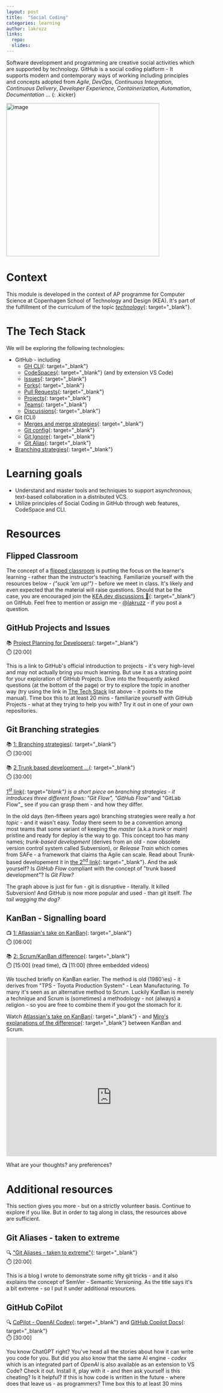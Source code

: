 ```yaml
---
layout: post
title:  "Social Coding"
categories: learning
author: lakruzz
links:
  repo:
  slides: 
---
```


Software development and programming are creative social activities which are supported by technology. GitHub is a social coding platform - It supports modern and contemporary ways of working including principles and concepts adopted from _Agile_, _DevOps_, _Continuous Integration_, _Continuous Delivery_, _Developer Experience_, _Containerization_, _Automation_, _Documentation_ ...
{: .kicker}

<img width="407" alt="image" src="/res/GitHub-logo.png">

# Context
This module is developed in the context of AP programme for Computer Science at Copenhagen School of Technology and Design (KEA). It's part of the fulfillment of the curriculum of the topic [_technology_](https://katalog.kea.dk/course/3050241/2022-2023){: target="_blank"}.

# The Tech Stack
We will be exploring the following technologies:

- GitHub - including 
  - [GH CLI](https://cli.github.com/manual/){: target="_blank"}
  - [CodeSpaces](https://docs.github.com/en/codespaces/overview){: target="_blank"} (and by extension VS Code)
  - [Issues](https://docs.github.com/en/issues/tracking-your-work-with-issues/about-issues){: target="_blank"}
  - [Forks](https://docs.github.com/en/get-started/quickstart/fork-a-repo){: target="_blank"}
  - [Pull Requests](https://docs.github.com/en/pull-requests/collaborating-with-pull-requests/proposing-changes-to-your-work-with-pull-requests/creating-a-pull-request){: target="_blank"}
  - [Projects](https://docs.github.com/en/issues/planning-and-tracking-with-projects/learning-about-projects/about-projects){: target="_blank"}
  - [Teams](https://docs.github.com/en/organizations/organizing-members-into-teams/about-teams){: target="_blank"}
  - [Discussions](https://docs.github.com/en/discussions/quickstart){: target="_blank"}
- Git (CLI)
  - [Merges and merge strategies](https://git-scm.com/docs/merge-strategies){: target="_blank"}
  - [Git config](https://git-scm.com/docs/git-config){: target="_blank"}
  - [Git Ignore](https://git-scm.com/docs/gitignore){: target="_blank"}
  - [Git Alias](https://git-scm.com/book/en/v2/Git-Basics-Git-Aliases){: target="_blank"}
- [Branching strategies](https://www.gitkraken.com/learn/git/best-practices/git-branch-strategy){: target="_blank"}
  
# Learning goals
- Understand and master tools and techniques to support asynchronous, text-based collaboration in a distributed VCS.
- Utilize principles of Social Coding in GitHub through web features, CodeSpace and CLI.

# Resources

## Flipped Classroom
The concept of a [flipped classroom](/posts/flipped-classroom/) is putting the focus on the learner's learning - rather than the instructor's teaching. Familiarize yourself with the resources below - _("suck 'em up!")_ - before we meet in class. It's likely and even expected that the material will raise questions. Should that be the case, you are encouraged join the [KEA.dev discussions 💬](https://github.com/orgs/kea-dev/discussions){: target="_blank"} on GitHub. Feel free to mention or assign me - [@lakruzz](https://github.com/lakruzz) - if you post a question. 


## GitHub Projects and Issues
📚 [Project Planning for Developers](https://github.com/features/issues/){: target="_blank"}<br/>
⏱️ [20:00]

This is a link to GitHub's official introduction to projects - it's very high-level and may not actually bring you much learning. But use it as a strating point for your exploration of GitHub Projects. Dive into the frequently asked questions (at the bottom of the page) or try to explore the topic in another way (try using the link in [The Tech Stack](#the-tech-stack) list above - it points to the manual). Time box this to at least 20 mins - familiarize yourself with GitHub Projects - what at they trying to help you with? Try it out in one of your own repositories.

## Git Branching strategies
📚 [1: Branching strategies](https://www.gitkraken.com/learn/git/best-practices/git-branch-strategy){: target="_blank"}<br/>
⏱️ [30:00]<br/>

📚 [2 Trunk based development ...](https://www.atlassian.com/continuous-delivery/continuous-integration/trunk-based-development){: target="_blank"}<br/>
⏱️ [30:00]<br/>

[1<sup>st</sup> link](https://www.gitkraken.com/learn/git/best-practices/git-branch-strategy){: target="_blank"} is a short piece on branching strategies - it introduces three different flows: _"Git Flow"_, "GitHub Flow"_ and "GitLab Flow"_ see if you can grasp them - and how they differ.

In the old days (ten-fifteen years ago) branching strategies were really a _hot topic_ - and it wasn't easy. Today there seem to be a convention among most teams that some variant of keeping the _master_ (a.k.a _trunk_ or _main_) pristine and ready for deploy is the way to go. This concept too has many names; _trunk-based development_ (derives from an old - now obsolete version control system called Subversion), or _Release Train_ which comes from SAFe - a framework that claims tha Agile can scale. Read about Trunk-based developement it in [the 2<sup>nd</sup> link](https://www.atlassian.com/continuous-delivery/continuous-integration/trunk-based-development){: target="_blank"}.  And the ask yourself? Is _GitHub Flow_ compliant with the concept of "trunk based development"? Is _Git Flow?_

<script type="text/javascript" src="https://ssl.gstatic.com/trends_nrtr/3197_RC04/embed_loader.js"></script> <script type="text/javascript"> trends.embed.renderExploreWidget("TIMESERIES", {"comparisonItem":[{"keyword":"/m/05vqwg","geo":"","time":"2004-01-01 2023-02-08"},{"keyword":"/m/012ct9","geo":"","time":"2004-01-01 2023-02-08"},{"keyword":"/m/0ryppmg","geo":"","time":"2004-01-01 2023-02-08"}],"category":0,"property":""}, {"exploreQuery":"date=all&q=%2Fm%2F05vqwg,%2Fm%2F012ct9,%2Fm%2F0ryppmg","guestPath":"https://trends.google.com:443/trends/embed/"}); </script>

The graph above is just for fun - git is disruptive - literally. It killed Subversion! And GitHub is now more popular and used - than git itself. _The tail wagging the dog?_

## KanBan - Signalling board
📺 [1: Atlassian's take on KanBan](https://www.youtube.com/watch?v=iVaFVa7HYj4){: target="_blank"}<br/>
⏱️ [06:00]<br/>

📚 [2: Scrum/KanBan difference](https://miro.com/blog/scrum-kanban-boards-differences/){: target="_blank"}<br/>
⏱️ [15:00] (read time), 📺 [11:00] (three embedded videos)<br/>

We touched briefly on KanBan earlier. The method is old (1980'ies) - it derives from "TPS - Toyota Production System" - Lean Manufacturing. To many it's seen as an alternative method to Scrum. Luckily KanBan is merely a technique and Scrum is (sometimes) a methodology - not (always) a religion - so you are free to combine them if you got the stomach for it.

Watch [Atlassian's take on KanBan](https://www.youtube.com/watch?v=iVaFVa7HYj4){: target="_blank"} - and [Miro's explanations of the difference](https://miro.com/blog/scrum-kanban-boards-differences/){: target="_blank"} between KanBan and Scrum.

<iframe width="560" height="315" src="https://www.youtube.com/embed/iVaFVa7HYj4" title="YouTube video player" frameborder="0" allow="accelerometer; autoplay; clipboard-write; encrypted-media; gyroscope; picture-in-picture; web-share" allowfullscreen></iframe>

What are your thoughts? any preferences?

# Additional resources

This section gives you more - but on a strictly volunteer basis. Continue to explore if you like. But in order to tag along in class, the resources above are sufficient.

## Git Aliases - taken to extreme
🔍 ["Git Aliases - taken to extreme"](https://www.inc-inc.dk/stories/git-aliases/){: target="_blank"}<br/>
⏱️ [20:00]<br/>

This is a blog I wrote to demonstrate some nifty git tricks - and it also explains the concept of SemVer - Semantic Versioning. As the title says it's a bit extreme - so I put it under additional resources.

## GitHub CoPilot
🔍 [CoPilot - OpenAI Codex](https://github.com/features/copilot){: target="_blank"} and [GitHub Copilot Docs](https://docs.github.com/en/copilot){: target="_blank"}<br/>
⏱️ [30:00]<br/>

You know ChatGPT right?  You've head all the stories about how it can write you code for you. But did you also know that the same AI engine - _codex_ which is an integrated part of _OpenAI_ is also available as an extension to VS Code? Check it out. Install it, play with it - and then ask yourself is this cheating? Is it helpful? If this is how code is written in the future - where does that leave us - as programmers? Time box this to at least 30 mins
